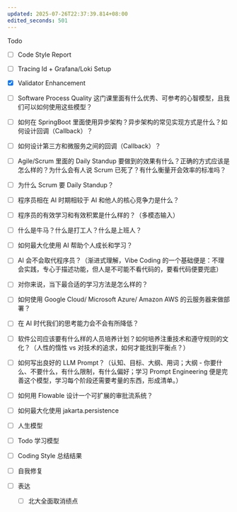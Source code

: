 ```yaml
---
updated: 2025-07-26T22:37:39.814+08:00
edited_seconds: 501
---
```

Todo
- [ ] Code Style Report
- [ ] Tracing Id + Grafana/Loki Setup
- [x] Validator Enhancement
- [ ] Software Process Quality 这门课里面有什么优秀、可参考的心智模型，且我们可以如何使用这些模型？
- [ ] 如何在 SpringBoot 里面使用异步架构？异步架构的常见实现方式是什么？如何设计回调（Callback）？
- [ ] 如何设计第三方和微服务之间的回调（Callback）？
- [ ] Agile/Scrum 里面的 Daily Standup 要做到的效果有什么？正确的方式应该是怎么样的？为什么会有人说 Scrum 已死了？有什么衡量开会效率的标准吗？
- [ ] 为什么 Scrum 要 Daily Standup？
- [ ] 程序员相在 AI 时期相较于 AI 和他人的核心竞争力是什么？
- [ ] 程序员的有效学习和有效积累是什么样的？（多模态输入）
- [ ] 什么是牛马？什么是打工人？什么是上班人？
- [ ] 如何最大化使用 AI 帮助个人成长和学习？
- [ ] AI 会不会取代程序员？（渐进式理解，Vibe Coding 的一个基础便是：不理会实践，专心于描述功能，但人是不可能不看代码的，要看代码便要兜底）
- [ ] 对你来说，当下最合适的学习方法是怎么样的？
- [ ] 如何使用 Google Cloud/ Microsoft Azure/ Amazon AWS 的云服务器来做部署？
- [ ] 在 AI 时代我们的思考能力会不会有所降低？
- [ ] 软件公司应该要有什么样的人员培养计划？如何培养注重技术和遵守规则的文化？（人性的惰性 vs 对技术的追求，如何才能找到平衡点？）
- [ ] 如何写出良好的 LLM Prompt？（认知、目标、大纲、用词；大纲 - 你要什么、不要什么，有什么限制，有什么偏好；学习 Prompt Engineering 便是完善这个模型，学习每个阶段还需要考量的东西，形成清单。）
- [ ] 如何用 Flowable 设计一个可扩展的审批流系统？
- [ ] 如何最大化使用 jakarta.persistence
- [ ] 人生模型

- [ ] Todo 学习模型
- [ ] Coding Style 总结结果
- [ ] 自我修复

- [ ] 表达
	- [ ] 北大全面取消绩点
